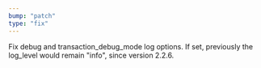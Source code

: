 ```yaml
---
bump: "patch"
type: "fix"
---
```


Fix debug and transaction_debug_mode log options. If set, previously the log_level would remain "info", since version 2.2.6.
